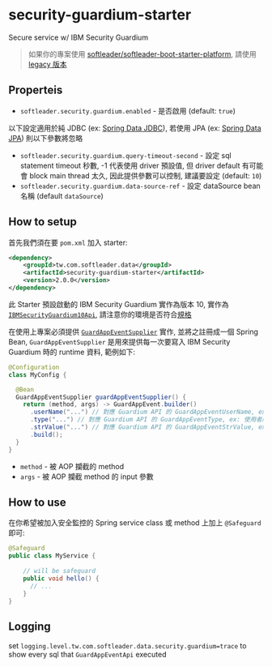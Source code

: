 # security-guardium-starter

Secure service w/ IBM Security Guardium

> 如果你的專案使用 [softleader/softleader-boot-starter-platform](https://github.com/softleader/softleader-boot-starter-platform), 請使用 [legacy 版本](https://github.com/softleader/security-guardium-starter/tree/legacy)

## Properteis

- `softleader.security.guardium.enabled` - 是否啟用 (default: `true`)

以下設定適用於純 JDBC (ex: [Spring Data JDBC](https://spring.io/projects/spring-data-jdbc)), 若使用 JPA (ex: [Spring Data JPA](https://spring.io/projects/spring-data-jpa)) 則以下參數將忽略

- `softleader.security.guardium.query-timeout-second` - 設定 sql statement timeout 秒數, -1 代表使用 driver 預設值, 但 driver default 有可能會 block main thread 太久, 因此提供參數可以控制, 建議要設定 (default: `10`)
- `softleader.security.guardium.data-source-ref` - 設定 dataSource bean 名稱 (default `dataSource`)

## How to setup

首先我們須在要 `pom.xml` 加入 starter:

```xml
<dependency>
    <groupId>tw.com.softleader.data</groupId>
    <artifactId>security-guardium-starter</artifactId>
    <version>2.0.0</version>
</dependency>
```

此 Starter 預設啟動的 IBM Security Guardium 實作為版本 10, 實作為 [`IBMSecurityGuardium10Api`](./src/main/java/tw/com/softleader/data/security/guardium/IBMSecurityGuardium10Api.java), 請注意你的環境是否符合[規格](./docs)

在使用上專案必須提供 [`GuardAppEventSupplier`](./src/main/java/tw/com/softleader/data/security/guardium/GuardAppEventSupplier.java) 實作, 並將之註冊成一個 Spring Bean, `GuardAppEventSupplier` 是用來提供每一次要寫入 IBM Security Guardium 時的 runtime 資料, 範例如下:

```java
@Configuration
class MyConfig {

  @Bean
  GuardAppEventSupplier guardAppEventSupplier() {
    return (method, args) -> GuardAppEvent.builder()
      .userName("...") // 對應 Guardium API 的 GuardAppEventUserName, ex: 登入系統之使用者 帳號(ID)
      .type("...") // 對應 Guardium API 的 GuardAppEventType, ex: 使用者所使用的 應用系統名稱_模組功能名稱
      .strValue("...") // 對應 Guardium API 的 GuardAppEventStrValue, ex: 使用者 IP 位址
      .build();
  }
}
```

- `method` - 被 AOP 攔截的 method
- `args` - 被 AOP 攔截 method 的 input 參數

## How to use

在你希望被加入安全監控的 Spring service class 或 method 上加上 `@Safeguard` 即可:

```java
@Safeguard
public class MyService {
    
    // will be safeguard
    public void hello() {
      // ...
    }
}
``` 

## Logging

set `logging.level.tw.com.softleader.data.security.guardium=trace` to show every sql that `GuardAppEventApi` executed
